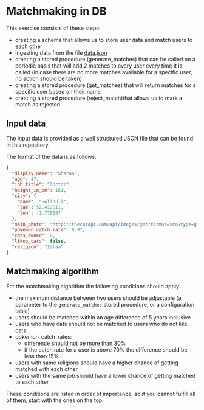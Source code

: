 # Matchmaking in DB
This exercise consists of these steps:
* creating a schema that allows us to store user data and match users to each other
* ingesting data from the file [data.json](data.json)
* creating a stored procedure (generate_matches) that can be called on a periodic basis that will add 2 matches to every user every time it is called (in case there are no more matches available for a specific user, no action should be taken)
* creating a stored procedure (get_matches) that will return matches for a specific user based on their name
* creating a stored procedure (reject_match)that allows us to mark a match as rejected
   
## Input data
The input data is provided as a well structured JSON file that can be found in this repository.

The format of the data is as follows:
```json
{
  "display_name": "Sharon",
  "age": 47,
  "job_title": "Doctor",
  "height_in_cm": 161,
  "city": {
    "name": "Solihull",
    "lat": 52.412811,
    "lon": -1.778197
  },
  "main_photo": "http://thecatapi.com/api/images/get?format=src&type=gif",
  "pokemon_catch_rate": 0.97,
  "cats_owned": 0,
  "likes_cats": false,
  "religion": "Islam"
}
```

## Matchmaking algorithm
For the matchmaking algorithm the following conditions should apply:
* the maximum distance between two users should be adjustable (a parameter to the `generate_matches` stored procedure, or a configuration table)
* users should be matched within an age difference of 5 years inclusive
* users who have cats should not be matched to users who do not like cats
* pokemon_catch_rates:
    * difference should not be more than 30%
    * if the catch rate for a user is above 70% the difference should be less than 15%
* users with same religions should have a higher chance of getting matched with each other
* users with the same job should have a lower chance of getting matched to each other

These conditions are listed in order of importance, so if you cannot fulfill all of them, start with the ones on the top.
